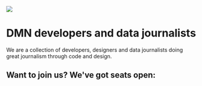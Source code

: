 ![](http://res.dallasnews.com/resrsc/images/gl-Logos/dnLogoBLK.png)

# DMN developers and data journalists

We are a collection of developers, designers and data journalists doing great journalism through code and design.

## Want to join us? We've got seats open:

